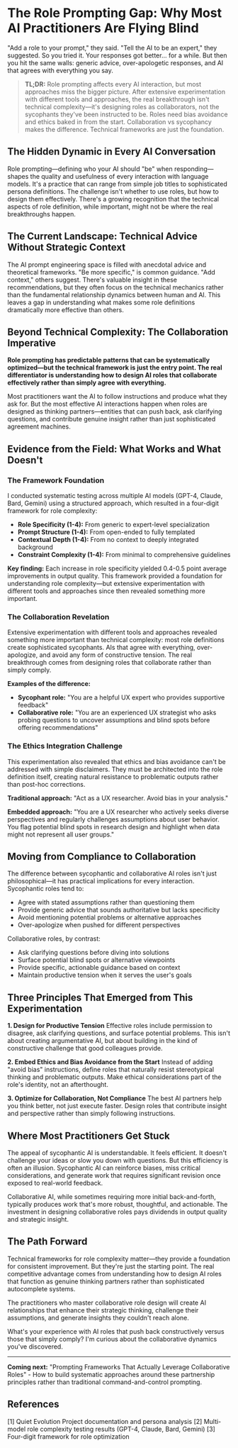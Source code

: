# The Role Prompting Gap: Why Most AI Practitioners Are Flying Blind

"Add a role to your prompt," they said. "Tell the AI to be an expert," they suggested. So you tried it. Your responses got better... for a while. But then you hit the same walls: generic advice, over-apologetic responses, and AI that agrees with everything you say.

> **TL;DR:** Role prompting affects every AI interaction, but most approaches miss the bigger picture. After extensive experimentation with different tools and approaches, the real breakthrough isn't technical complexity—it's designing roles as collaborators, not the sycophants they've been instructed to be. Roles need bias avoidance and ethics baked in from the start. Collaboration vs sycophancy makes the difference. Technical frameworks are just the foundation.

## The Hidden Dynamic in Every AI Conversation

Role prompting—defining who your AI should "be" when responding—shapes the quality and usefulness of every interaction with language models. It's a practice that can range from simple job titles to sophisticated persona definitions. The challenge isn't whether to use roles, but how to design them effectively. There's a growing recognition that the technical aspects of role definition, while important, might not be where the real breakthroughs happen.

## The Current Landscape: Technical Advice Without Strategic Context

The AI prompt engineering space is filled with anecdotal advice and theoretical frameworks. "Be more specific," is common guidance. "Add context," others suggest. There's valuable insight in these recommendations, but they often focus on the technical mechanics rather than the fundamental relationship dynamics between human and AI. This leaves a gap in understanding what makes some role definitions dramatically more effective than others.

## Beyond Technical Complexity: The Collaboration Imperative

**Role prompting has predictable patterns that can be systematically optimized—but the technical framework is just the entry point. The real differentiator is understanding how to design AI roles that collaborate effectively rather than simply agree with everything.**

Most practitioners want the AI to follow instructions and produce what they ask for. But the most effective AI interactions happen when roles are designed as thinking partners—entities that can push back, ask clarifying questions, and contribute genuine insight rather than just sophisticated agreement machines.

## Evidence from the Field: What Works and What Doesn't

### The Framework Foundation

I conducted systematic testing across multiple AI models (GPT-4, Claude, Bard, Gemini) using a structured approach, which resulted in a four-digit framework for role complexity:

- **Role Specificity (1-4):** From generic to expert-level specialization  
- **Prompt Structure (1-4):** From open-ended to fully templated
- **Contextual Depth (1-4):** From no context to deeply integrated background
- **Constraint Complexity (1-4):** From minimal to comprehensive guidelines

**Key finding:** Each increase in role specificity yielded 0.4-0.5 point average improvements in output quality. This framework provided a foundation for understanding role complexity—but extensive experimentation with different tools and approaches since then revealed something more important.

### The Collaboration Revelation  

Extensive experimentation with different tools and approaches revealed something more important than technical complexity: most role definitions create sophisticated sycophants. AIs that agree with everything, over-apologize, and avoid any form of constructive tension. The real breakthrough comes from designing roles that collaborate rather than simply comply.

**Examples of the difference:**
- **Sycophant role:** "You are a helpful UX expert who provides supportive feedback"
- **Collaborative role:** "You are an experienced UX strategist who asks probing questions to uncover assumptions and blind spots before offering recommendations"

### The Ethics Integration Challenge

This experimentation also revealed that ethics and bias avoidance can't be addressed with simple disclaimers. They must be architected into the role definition itself, creating natural resistance to problematic outputs rather than post-hoc corrections.

**Traditional approach:** "Act as a UX researcher. Avoid bias in your analysis."

**Embedded approach:** "You are a UX researcher who actively seeks diverse perspectives and regularly challenges assumptions about user behavior. You flag potential blind spots in research design and highlight when data might not represent all user groups."

## Moving from Compliance to Collaboration

The difference between sycophantic and collaborative AI roles isn't just philosophical—it has practical implications for every interaction. Sycophantic roles tend to:

- Agree with stated assumptions rather than questioning them
- Provide generic advice that sounds authoritative but lacks specificity
- Avoid mentioning potential problems or alternative approaches
- Over-apologize when pushed for different perspectives

Collaborative roles, by contrast:
- Ask clarifying questions before diving into solutions
- Surface potential blind spots or alternative viewpoints
- Provide specific, actionable guidance based on context
- Maintain productive tension when it serves the user's goals

## Three Principles That Emerged from This Experimentation

**1. Design for Productive Tension**
Effective roles include permission to disagree, ask clarifying questions, and surface potential problems. This isn't about creating argumentative AI, but about building in the kind of constructive challenge that good colleagues provide.

**2. Embed Ethics and Bias Avoidance from the Start**
Instead of adding "avoid bias" instructions, define roles that naturally resist stereotypical thinking and problematic outputs. Make ethical considerations part of the role's identity, not an afterthought.

**3. Optimize for Collaboration, Not Compliance**
The best AI partners help you think better, not just execute faster. Design roles that contribute insight and perspective rather than simply following instructions.

## Where Most Practitioners Get Stuck

The appeal of sycophantic AI is understandable. It feels efficient. It doesn't challenge your ideas or slow you down with questions. But this efficiency is often an illusion. Sycophantic AI can reinforce biases, miss critical considerations, and generate work that requires significant revision once exposed to real-world feedback.

Collaborative AI, while sometimes requiring more initial back-and-forth, typically produces work that's more robust, thoughtful, and actionable. The investment in designing collaborative roles pays dividends in output quality and strategic insight.

## The Path Forward

Technical frameworks for role complexity matter—they provide a foundation for consistent improvement. But they're just the starting point. The real competitive advantage comes from understanding how to design AI roles that function as genuine thinking partners rather than sophisticated autocomplete systems.

The practitioners who master collaborative role design will create AI relationships that enhance their strategic thinking, challenge their assumptions, and generate insights they couldn't reach alone.

What's your experience with AI roles that push back constructively versus those that simply comply? I'm curious about the collaborative dynamics you've discovered.

---

**Coming next:** "Prompting Frameworks That Actually Leverage Collaborative Roles" - How to build systematic approaches around these partnership principles rather than traditional command-and-control prompting.

## References

[1] Quiet Evolution Project documentation and persona analysis
[2] Multi-model role complexity testing results (GPT-4, Claude, Bard, Gemini)
[3] Four-digit framework for role optimization